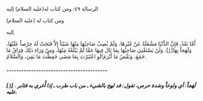   الرسالة  ٤٩: ومن كتاب له(عليه السلام) إليه	

ومن كتاب له (عليه السلام)

إليه

أَمَّا بَعْدُ، فَإِنَّ الدُّنْيَا مَشْغَلَةٌ عَنْ  غَيْرِهَا، وَلَمْ يُصِبْ صَاحِبُهَا مِنْهَا شَيْئاً إِلاَّ فَتَحَتْ لَهُ حِرْصاً عَلَيْهَا، وَلَهَجاً بِهَا[[١\]](https://arabic.balaghah.net/node/777#_ftn1)، وَلَنْ يَسْتَغْنِيَ صَاحِبُهَا بِمَا نَالَ فِيهَا عَمَّا لَمْ  يَبْلُغْهُ مِنْهَا، وَمِنْ وَرَاءِ ذلِكَ فِرَاقُ مَا جَمَعَ، وَنَقْضُ  مَا أَبْرَمَ!لَوِ اعْتَبَرْتَ بِمَا مَضَى حَفِظْتَ مَا بَقِيَ،  وَالسَّلاَمُ.

##### -----------------------------------------

##### [[١\]](https://arabic.balaghah.net/node/777#_ftnref1) . لَهَجاً: أي ولوعاً وشدة حرص، تقول: قد لهج بالشيء ـ من باب طرب ـ إذا أُغري به فثابر عليه. 
